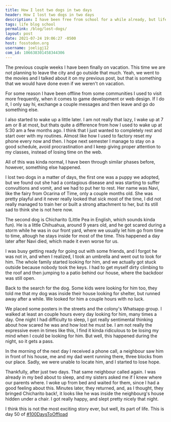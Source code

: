 ```yaml
---
title: How I lost two dogs in two days
header: How I lost two dogs in two days
description: I have been free from school for a while already, but life is still going. Somehow, I managed to lose two dogs, but there is a happy ending.
tags: life blog school
permalink: /blog/lost-dogs/
layout: post
date: 2021-07-24 19:06:27 -0500
host: fosstodon.org
username: joeligj12
com_id: 106638301458344306
---
```

The previous couple weeks I have been finally on vacation. This time we are not planning to leave the city and go outside that much. Yeah, we went to the movies and I talked about it on my previous post, but that is something that we would have done even if we weren't on vacation.

For some reason I have been offline from some communities I used to visit more frequently, when it comes to game development or web design. If I do it, I only say hi, exchange a couple messages and then leave and go do something else. 

I also started to wake up a little later. I am not really that lazy, I wake up at 7 am or 8 at most, but thats quite a difference from how I used to wake up at 5:30 am a few months ago. I think that I just wanted to completely rest and start over with my routines. Almost like how I used to factory reset my phone every now and then. I hope next semester I manage to stay on a good schedule, avoid procrastination and I keep giving proper attention to my classes, instead of losing time on the web.

All of this was kinda normal, I have been through similar phases before, however, something else happened. 

I lost two dogs in a matter of days, the first one was a puppy we adopted, but we found out she had a contagious disease and was starting to suffer convultions and vomit, and we had to put her to rest. Her name was Navi, like the fairy from Ocarina of Time, only a couple months old. She was pretty playful and it never really looked that sick most of the time, I did not really managed to train her or built a strong attachment to her, but its still sad to think she is not here now.

The second dog is Chicharito (Little Pea in English, which sounds kinda fun). He is a little Chihuahua, around 9 years old, and he got scared during a storm while he was in our front yard, where we usually let him go from time to time, altough he stays inside for most of the time. This happened a day later after Navi died, which made it even worse for us.

I was busy getting ready for going out with some friends, and I forgot he was not in, and when I realized, I took an umbrella and went out to look for him. The whole family started looking for him, and we actually got stuck outside because nobody took the keys. I had to get myself dirty climbing to the roof and then jumping to a patio behind our house, where the backdoor was still open.

Back to the search for the dog. Some kids were looking for him too, they told me that my dog was inside their house looking for shelter, but runned away after a while. We looked for him a couple hours with no luck.


We placed some posters in the streets and the colony's Whatsapp group. I walked at least an couple hours every day looking for him, many times a day. One night I had difficulty to sleep, I got really sentimental thinking about how scared he was and how lost he must be. I am not really the expressive even in times like this, I find it kinda ridiculous to be losing my mind when I could be looking for him. But well, this happened during the night, so it gets a pass.

In the morning of the next day I received a phone call, a neighbour saw him in front of his house, me and my dad went running there, three blocks from our place. Sadly, we were unable to locate him, and I started to lose hope.

Thankfully, after just two days. That same neighbour called again. I was already in my bed about to sleep, and my sisters asked me if I knew where our parents where. I woke up from bed and waited for them, since I had a good feeling about this. Minutes later, they returned, and, as I thought, they bringed Chicharito back!, it looks like he was inside the neighbourg's house hidden under a chair. I got really happy, and slept pretty nicely that night.

I think this is not the most exciting story ever, but well, its part of life. This is day 50 of [#100DaysToOffload](https://100DaysToOffload.com)
